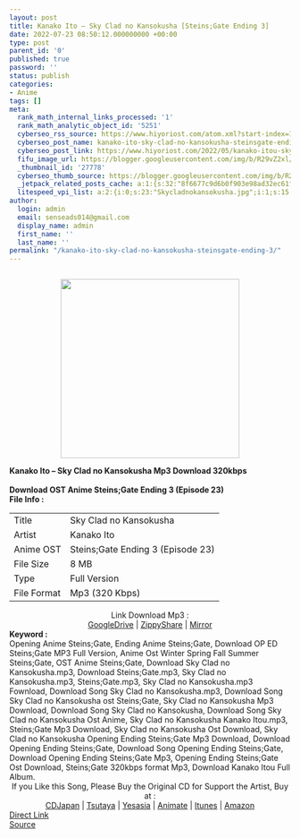 ```yaml
---
layout: post
title: Kanako Ito – Sky Clad no Kansokusha [Steins;Gate Ending 3]
date: 2022-07-23 08:50:12.000000000 +00:00
type: post
parent_id: '0'
published: true
password: ''
status: publish
categories:
- Anime
tags: []
meta:
  rank_math_internal_links_processed: '1'
  rank_math_analytic_object_id: '5251'
  cyberseo_rss_source: https://www.hiyoriost.com/atom.xml?start-index=1
  cyberseo_post_name: kanako-ito-sky-clad-no-kansokusha-steinsgate-ending-3
  cyberseo_post_link: https://www.hiyoriost.com/2022/05/kanako-itou-sky-clad-no-kansokusha.html
  fifu_image_url: https://blogger.googleusercontent.com/img/b/R29vZ2xl/AVvXsEj1w9J5NaLlop4mZc8ogZPJH-ATRUYe47djctLsw1PIXm7YLMjsOU-D2XSy1ul6eipN3jc3lu7DuusE_dw4dVbjArTQe7vrZRRVX5r1K6KPaITMogf87HGzd8bxGGRlkuk7iPilG8K20scKlIfnGgVOfJZvWuaBuUI0zV1OIr_hX-F_UR5tvGrQ9jtT/s320/Skycladnokansokusha.jpg
  _thumbnail_id: '27778'
  cyberseo_thumb_source: https://blogger.googleusercontent.com/img/b/R29vZ2xl/AVvXsEj1w9J5NaLlop4mZc8ogZPJH-ATRUYe47djctLsw1PIXm7YLMjsOU-D2XSy1ul6eipN3jc3lu7DuusE_dw4dVbjArTQe7vrZRRVX5r1K6KPaITMogf87HGzd8bxGGRlkuk7iPilG8K20scKlIfnGgVOfJZvWuaBuUI0zV1OIr_hX-F_UR5tvGrQ9jtT/s320/Skycladnokansokusha.jpg
  _jetpack_related_posts_cache: a:1:{s:32:"8f6677c9d6b0f903e98ad32ec61f8deb";a:2:{s:7:"expires";i:1663470586;s:7:"payload";a:3:{i:0;a:1:{s:2:"id";i:27783;}i:1;a:1:{s:2:"id";i:27775;}i:2;a:1:{s:2:"id";i:27787;}}}}
  litespeed_vpi_list: a:2:{i:0;s:23:"Skycladnokansokusha.jpg";i:1;s:15:"svg+xml;base64,";}
author:
  login: admin
  email: senseads014@gmail.com
  display_name: admin
  first_name: ''
  last_name: ''
permalink: "/kanako-ito-sky-clad-no-kansokusha-steinsgate-ending-3/"
---
```

<div class="separator" style="clear: both;"><a href="https://blogger.googleusercontent.com/img/b/R29vZ2xl/AVvXsEj1w9J5NaLlop4mZc8ogZPJH-ATRUYe47djctLsw1PIXm7YLMjsOU-D2XSy1ul6eipN3jc3lu7DuusE_dw4dVbjArTQe7vrZRRVX5r1K6KPaITMogf87HGzd8bxGGRlkuk7iPilG8K20scKlIfnGgVOfJZvWuaBuUI0zV1OIr_hX-F_UR5tvGrQ9jtT/s900/Skycladnokansokusha.jpg" style="display: block; padding: 1em 0; text-align: center; "><img alt border="0" data-original-height="900" data-original-width="720" height="320" src="{{ site.baseurl }}/assets/2022/07/Skycladnokansokusha.jpg" /></a></div>
<div class="judulpost">
<b>Kanako Ito – Sky Clad no Kansokusha Mp3 Download 320kbps<br />
<br />
Download OST Anime Steins;Gate Ending 3 (Episode 23)</b>
</div>
<div class="linkdownload"><b>File Info : </b></div>
<div class="info2" id="Info">
<table>
<tbody>
<tr>
<td class="tablex">Title </td>
<td>Sky Clad no Kansokusha</td>
</tr>
<tr>
<td class="tablex">Artist </td>
<td>Kanako Ito</td>
</tr>
<tr>
<td class="tablex">Anime OST </td>
<td>Steins;Gate Ending 3 (Episode 23)</td>
</tr>
<tr>
<td class="tablex">File Size </td>
<td>8 MB</td>
</tr>
<tr>
<td class="tablex">Type </td>
<td>Full Version</td>
</tr>
<tr>
<td class="tablex">File Format </td>
<td>Mp3 (320 Kbps)</td>
</tr>
</tbody>
</table>
</div>
<div style="text-align: center;">
<div class="smokeddl">
<div class="linkdownload">Link Download Mp3 : </div>
<div class="smokeurl">
<a href="https://drive.google.com/file/d/1o1YKJB9ZxbGpQBP4UYQT5G1JTQrB2gki/view?usp=drivesdk" rel="nofollow noopener" target="_blank">GoogleDrive</a> | <a href="https://www118.zippyshare.com/v/KADZM90R/file.html" rel="nofollow noopener" target="_blank">ZippyShare</a> | <a href="https://mir.cr/1BCK1AUE" rel="nofollow noopener" target="_blank">Mirror</a> </div>
</div>
</div>
<div class="keywordz"><b>Keyword : </b>
<div class="tagser">Opening Anime Steins;Gate, Ending Anime Steins;Gate, Download OP ED Steins;Gate MP3 Full Version, Anime Ost Winter Spring Fall Summer Steins;Gate, OST Anime Steins;Gate, Download Sky Clad no Kansokusha.mp3, Download Steins;Gate.mp3, Sky Clad no Kansokusha.mp3, Steins;Gate.mp3, Sky Clad no Kansokusha.mp3 Fownload, Download Song Sky Clad no Kansokusha.mp3, Download Song Sky Clad no Kansokusha ost Steins;Gate, Sky Clad no Kansokusha Mp3 Download, Download Song Sky Clad no Kansokusha, Download Song Sky Clad no Kansokusha Ost Anime, Sky Clad no Kansokusha Kanako Itou.mp3, Steins;Gate Mp3 Download, Sky Clad no Kansokusha Ost Download, Sky Clad no Kansokusha Opening Ending Steins;Gate Mp3 Download, Download Opening Ending Steins;Gate, Download Song Opening Ending Steins;Gate, Download Opening Ending Steins;Gate Mp3, Opening Ending Steins;Gate Ost Download, Steins;Gate 320kbps format Mp3, Download Kanako Itou Full Album.</div>
</div>
<div class="keywordz" align="center">If you Like this Song, Please Buy the Original CD for Support the Artist, Buy at : <br /><a href="https://www.cdjapan.co.jp/" target="_blank" rel="noopener">CDJapan</a> | <a href="https://shop.tsutaya.co.jp/" target="_blank" rel="noopener">Tsutaya</a> | <a href="https://www.yesasia.com/" target="_blank" rel="noopener">Yesasia</a> | <a href="https://www.animate-onlineshop.jp/" target="_blank" rel="noopener">Animate</a> | <a href="https://www.apple.com/jp/itunes" target="_blank" rel="noopener">Itunes</a> | <a href="https://amazon.co.jp/" target="_blank" rel="noopener">Amazon</a>
</div>
<link rel="stylesheet" href="https://cdnjs.cloudflare.com/ajax/libs/font-awesome/4.7.0/css/font-awesome.min.css" />
<div class="divbtn"> <a href="https://handymansurrender.com/fihup8buzv?key=94550f7ce39444073321dde3b8782f97" class="btn"><i class="fa fa-download"></i> Direct Link</a> <br /><a href="https://www.hiyoriost.com/2022/05/kanako-itou-sky-clad-no-kansokusha.html">Source</a> </div>

